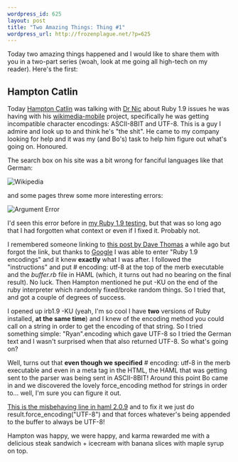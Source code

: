 ```yaml
--- 
wordpress_id: 625
layout: post
title: "Two Amazing Things: Thing #1"
wordpress_url: http://frozenplague.net/?p=625
---
```

Today two amazing things happened and I would like to share them with you in a two-part series (woah, look at me going all high-tech on my reader). Here's the first:

<h2>Hampton Catlin</h2>

Today <a href='http://hamptoncatlin.com/'>Hampton Catlin</a> was talking with <a href='http://drnicwilliams'>Dr Nic</a> about Ruby 1.9 issues he was having with his <a href='http://github.com/hcatlin/wikimedia-mobile/tree/master'>wikimedia-mobile</a> project, specifically he was getting <span class='term'>incompatible character encodings: ASCII-8BIT and UTF-8</span>. This is a guy I admire and look up to and think he's "the shit". He came to my company looking for help and it was my (and Bo's) task to help him figure out what's going on. Honoured.

The search box on his site was a bit wrong for fanciful languages like that German:

<img src="http://img.skitch.com/20090630-bfedm35y467ifgkdmxsjagqx56.png" alt="Wikipedia"/>

and some pages threw some more interesting errors:

<img src="http://img.skitch.com/20090630-c94qy5kdspcm83n835yk63cawq.png" alt="Argument Error"/>

I'd seen this error before in <a href='http://frozenplague.net/2009/01/ruby-191-rubygems-rails/'>my Ruby 1.9 testing</a>, but that was so long ago that I had forgotten what context or even if I fixed it. Probably not.

I remembered someone linking to <a href='http://pragdave.blogs.pragprog.com/pragdave/2008/04/fun-with-ruby-1.html'>this post by Dave Thomas</a> a while ago but forgot the link, but thanks to <a href='http://google.com'>Google</a> I was able to enter "Ruby 1.9 encodings" and it knew <strong>exactly</strong> what I was after. I followed the "instructions" and put <span class='term'># encoding: utf-8</span> at the top of the merb executable and the <em>buffer.rb</em> file in HAML (which, it turns out had no bearing on the final result). No luck. Then Hampton mentioned he put -KU on the end of the ruby interpreter which randomly fixed/broke random things. So I tried that, and got a couple of degrees of success.

I opened up <span class='term'>irb1.9 -KU</span> (yeah, I'm so cool I have <strong>two</strong> versions of Ruby installed, <strong>at the same time</strong>) and I knew of the <span class='term'>encoding</span> method you could call on a string in order to get the encoding of that string. So I tried something simple: <span class='term'>"Ryan".encoding</span> which gave <span class='term'>UTF-8</span> so I tried the German text and I wasn't surprised when that also returned <span class='term'>UTF-8</span>. So what's going on?

Well, turns out that <strong>even though we specified</strong> <span class='term'># encoding: utf-8</span> in the merb executable and even in a <span class='term'>meta</span> tag in the HTML, the HAML that was getting sent to the parser was being sent in ASCII-8BIT! Around this point Bo came in and we discovered the lovely <span class='term'>force_encoding</span> method for strings in order to... well, I'm sure you can figure it out.

<a href='http://github.com/nex3/haml/blob/a4f0471c5be4640029f6deaca5d6ded45e15725c/lib/haml/buffer.rb#L137'>This is the misbehaving line in haml 2.0.9</a> and to fix it we just do <span class='term'>result.force_encoding("UTF-8")</span> and that forces whatever's being appended to the buffer to always be UTF-8! 

Hampton was happy, we were happy, and karma rewarded me with a delicious steak sandwich + icecream with banana slices with maple syrup on top.






